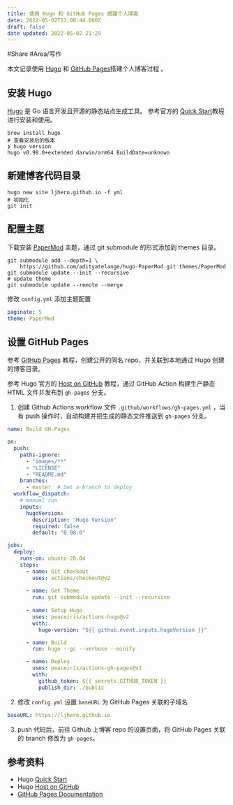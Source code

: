 ```yaml
---
title: 使用 Hugo 和 GitHub Pages 搭建个人博客
date: 2022-05-02T13:08:44.000Z
draft: false
date updated: 2022-05-02 21:29
---
```


#Share  #Area/写作

本文记录使用 [Hugo](https://gohugo.io/) 和 [GitHub Pages](https://pages.github.com/)搭建个人博客过程 。

## 安装 Hugo

[Hugo](https://gohugo.io/) 是 Go 语言开发且开源的静态站点生成工具。
参考官方的 [Quick Start](https://gohugo.io/getting-started/quick-start/)教程进行安装和使用。

```shell
brew install hugo
# 查看安装后的版本
❯ hugo version
hugo v0.98.0+extended darwin/arm64 BuildDate=unknown
```

## 新建博客代码目录

```shell
hugo new site ljhero.github.io -f yml
# 初始化
git init
```

## 配置主题

下载安装 [PaperMod](https://github.com/adityatelange/hugo-PaperMod) 主题，通过 git submodule 的形式添加到 themes 目录。

```shell
git submodule add --depth=1 \ 
    https://github.com/adityatelange/hugo-PaperMod.git themes/PaperMod
git submodule update --init --recursive
# update theme
git submodule update --remote --merge
```

修改 `config.yml` 添加主题配置

```yml
paginate: 5
theme: PaperMod
```

## 设置 GitHub Pages

参考 [GitHub Pages](https://pages.github.com/) 教程，创建公开的同名 repo，并关联到本地通过 Hugo 创建的博客目录。

参考 Hugo 官方的 [Host on GitHub](https://gohugo.io/hosting-and-deployment/hosting-on-github/) 教程，通过 GitHub Action 构建生产静态 HTML 文件并发布到 `gh-pages` 分支。

1. 创建 Github Actions workflow 文件 `.github/workflows/gh-pages.yml` ，当有 push 操作时，自动构建并把生成的静态文件推送到 `gh-pages` 分支。

```yml
name: Build GH-Pages

on:
  push:
    paths-ignore:
      - "images/**"
      - "LICENSE"
      - "README.md"
    branches:
      - master  # Set a branch to deploy
  workflow_dispatch:
    # manual run
    inputs:
      hugoVersion:
        description: "Hugo Version"
        required: false
        default: "0.98.0"

jobs:
  deploy:
    runs-on: ubuntu-20.04
    steps:
      - name: Git checkout
        uses: actions/checkout@v2
        
      - name: Get Theme
        run: git submodule update --init --recursive
        
      - name: Setup Hugo
        uses: peaceiris/actions-hugo@v2
        with:
          hugo-version: "${{ github.event.inputs.hugoVersion }}"

      - name: Build
        run: hugo --gc --verbose --minify

      - name: Deploy
        uses: peaceiris/actions-gh-pages@v3
        with:
          github_token: ${{ secrets.GITHUB_TOKEN }}
          publish_dir: ./public
```

2. 修改 `config.yml`  设置 `baseURL` 为 GitHub Pages 关联的子域名

```yml
baseURL: https://ljhero.github.io
```

3. push 代码后，前往 Github 上博客 repo 的设置页面，将 GitHub Pages 关联的 branch 修改为 `gh-pages`。

## 参考资料

- Hugo [Quick Start](https://gohugo.io/getting-started/quick-start/)
- Hugo [Host on GitHub](https://gohugo.io/hosting-and-deployment/hosting-on-github/)
- [GitHub Pages Documentation](https://docs.github.com/en/pages)
